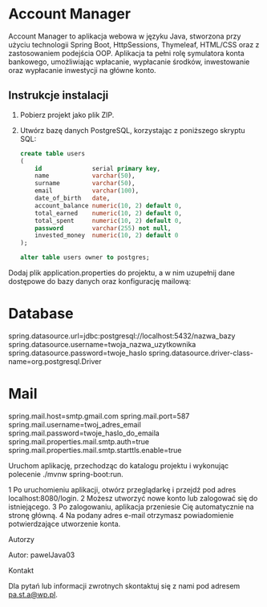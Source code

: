 # Account Manager

Account Manager to aplikacja webowa w języku Java, stworzona przy użyciu technologii Spring Boot, HttpSessions, Thymeleaf, HTML/CSS oraz z zastosowaniem podejścia OOP. Aplikacja ta pełni rolę symulatora konta bankowego, umożliwiając wpłacanie, wypłacanie środków, inwestowanie oraz wypłacanie inwestycji na główne konto.

## Instrukcje instalacji

1. Pobierz projekt jako plik ZIP.
2. Utwórz bazę danych PostgreSQL, korzystając z poniższego skryptu SQL:

   ```sql
   create table users
   (
       id              serial primary key,
       name            varchar(50),
       surname         varchar(50),
       email           varchar(100),
       date_of_birth   date,
       account_balance numeric(10, 2) default 0,
       total_earned    numeric(10, 2) default 0,
       total_spent     numeric(10, 2) default 0,
       password        varchar(255) not null,
       invested_money  numeric(10, 2) default 0
   );

   alter table users owner to postgres;

Dodaj plik application.properties do projektu, a w nim uzupełnij dane dostępowe do bazy danych oraz konfigurację mailową:
# Database
spring.datasource.url=jdbc:postgresql://localhost:5432/nazwa_bazy
spring.datasource.username=twoja_nazwa_uzytkownika
spring.datasource.password=twoje_haslo
spring.datasource.driver-class-name=org.postgresql.Driver

# Mail
spring.mail.host=smtp.gmail.com
spring.mail.port=587
spring.mail.username=twoj_adres_email
spring.mail.password=twoje_haslo_do_emaila
spring.mail.properties.mail.smtp.auth=true
spring.mail.properties.mail.smtp.starttls.enable=true

Uruchom aplikację, przechodząc do katalogu projektu i wykonując polecenie ./mvnw spring-boot:run.


1 Po uruchomieniu aplikacji, otwórz przeglądarkę i przejdź pod adres localhost:8080/login.
2 Możesz utworzyć nowe konto lub zalogować się do istniejącego.
3 Po zalogowaniu, aplikacja przeniesie Cię automatycznie na stronę główną.
4 Na podany adres e-mail otrzymasz powiadomienie potwierdzające utworzenie konta.

Autorzy

Autor: pawelJava03


Kontakt

Dla pytań lub informacji zwrotnych skontaktuj się z nami pod adresem pa.st.a@wp.pl.
